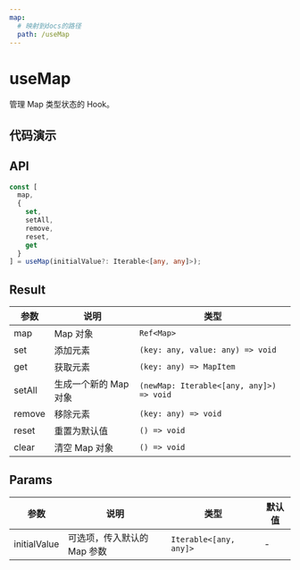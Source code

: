 ```yaml
---
map:
  # 映射到docs的路径
  path: /useMap
---
```


# useMap

管理 Map 类型状态的 Hook。

## 代码演示

<demo src="./demo/demo.vue"
  language="vue"
  title="基本用法"
  desc=""> </demo>

## API

```typescript
const [
  map,
  {
    set,
    setAll,
    remove,
    reset,
    get
  }
] = useMap(initialValue?: Iterable<[any, any]>);
```

## Result

| 参数   | 说明                  | 类型                                     |
| ------ | --------------------- | ---------------------------------------- |
| map    | Map 对象              | `Ref<Map>`                               |
| set    | 添加元素              | `(key: any, value: any) => void`         |
| get    | 获取元素              | `(key: any) => MapItem`                  |
| setAll | 生成一个新的 Map 对象 | `(newMap: Iterable<[any, any]>) => void` |
| remove | 移除元素              | `(key: any) => void`                     |
| reset  | 重置为默认值          | `() => void`                             |
| clear  | 清空 Map 对象         | `() => void`                             |

## Params

| 参数         | 说明                        | 类型                   | 默认值 |
| ------------ | --------------------------- | ---------------------- | ------ |
| initialValue | 可选项，传入默认的 Map 参数 | `Iterable<[any, any]>` | -      |
